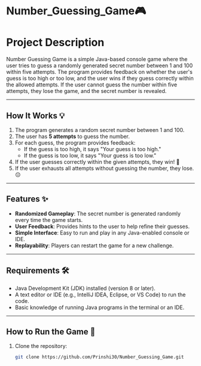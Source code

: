 # Number_Guessing_Game🎮

# Project Description
Number Guessing Game is a simple Java-based console game where the user tries to guess a randomly generated secret number between 1 and 100 within five attempts. The program provides feedback on whether the user's guess is too high or too low, and the user wins if they guess correctly within the allowed attempts. If the user cannot guess the number within five attempts, they lose the game, and the secret number is revealed.



---

## How It Works 💡

1. The program generates a random secret number between 1 and 100.
2. The user has **5 attempts** to guess the number.
3. For each guess, the program provides feedback:
   - If the guess is too high, it says "Your guess is too high."
   - If the guess is too low, it says "Your guess is too low."
4. If the user guesses correctly within the given attempts, they win! 🎉
5. If the user exhausts all attempts without guessing the number, they lose. 😔

---

## Features ✨

- **Randomized Gameplay**: The secret number is generated randomly every time the game starts.
- **User Feedback**: Provides hints to the user to help refine their guesses.
- **Simple Interface**: Easy to run and play in any Java-enabled console or IDE.
- **Replayability**: Players can restart the game for a new challenge.

---

## Requirements 🛠️

- Java Development Kit (JDK) installed (version 8 or later).
- A text editor or IDE (e.g., IntelliJ IDEA, Eclipse, or VS Code) to run the code.
- Basic knowledge of running Java programs in the terminal or an IDE.

---

## How to Run the Game 🚀

1. Clone the repository:
   ```bash
   git clone https://github.com/Prinshi30/Number_Guessing_Game.git
